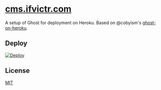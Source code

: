 # [cms.ifvictr.com](https://cms.ifvictr.com)

A setup of Ghost for deployment on Heroku. Based on @cobyism's [ghost-on-heroku](https://github.com/cobyism/ghost-on-heroku).

## Deploy

[![Deploy](https://www.herokucdn.com/deploy/button.svg)](https://heroku.com/deploy)

## License

[MIT](LICENSE.txt)
